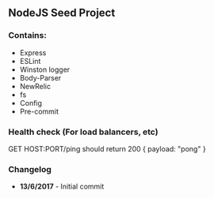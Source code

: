 ## NodeJS Seed Project

### Contains:
- Express
- ESLint
- Winston logger
- Body-Parser
- NewRelic
- fs
- Config
- Pre-commit

### Health check (For load balancers, etc)
GET HOST:PORT/ping should return 200 { payload: "pong" }

### Changelog
- **13/6/2017** - Initial commit